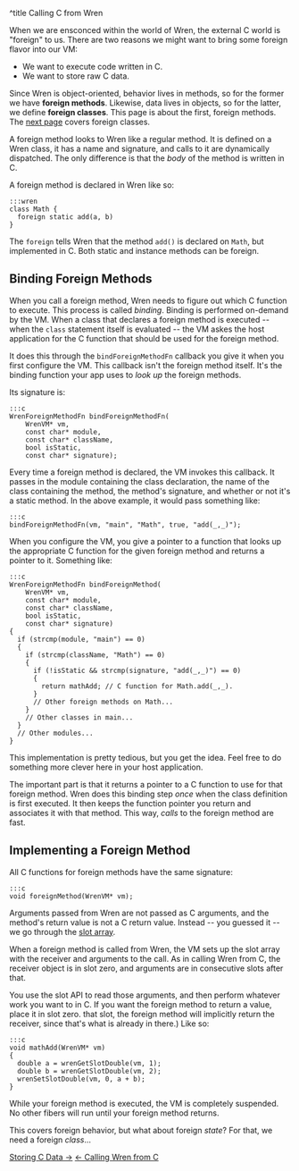 ^title Calling C from Wren

When we are ensconced within the world of Wren, the external C world is
"foreign" to us. There are two reasons we might want to bring some foreign
flavor into our VM:

* We want to execute code written in C.
* We want to store raw C data.

Since Wren is object-oriented, behavior lives in methods, so for the former we
have **foreign methods**. Likewise, data lives in objects, so for the latter, we
define **foreign classes**. This page is about the first, foreign methods. The
[next page][] covers foreign classes.

[next page]: /embedding/storing-c-data.html

A foreign method looks to Wren like a regular method. It is defined on a Wren
class, it has a name and signature, and calls to it are dynamically dispatched.
The only difference is that the *body* of the method is written in C.

A foreign method is declared in Wren like so:

    :::wren
    class Math {
      foreign static add(a, b)
    }

The `foreign` tells Wren that the method `add()` is declared on `Math`, but
implemented in C. Both static and instance methods can be foreign.

## Binding Foreign Methods

When you call a foreign method, Wren needs to figure out which C function to
execute. This process is called *binding*. Binding is performed on-demand by the
VM. When a class that declares a foreign method is executed -- when the `class`
statement itself is evaluated -- the VM askes the host application for the C
function that should be used for the foreign method.

It does this through the `bindForeignMethodFn` callback you give it when you
first configure the VM. This callback isn't the foreign method itself. It's the
binding function your app uses to *look up* the foreign methods.

Its signature is:

    :::c
    WrenForeignMethodFn bindForeignMethodFn(
        WrenVM* vm,
        const char* module,
        const char* className,
        bool isStatic,
        const char* signature);

Every time a foreign method is declared, the VM invokes this callback. It passes
in the module containing the class declaration, the name of the class containing
the method, the method's signature, and whether or not it's a static method. In
the above example, it would pass something like:

    :::c
    bindForeignMethodFn(vm, "main", "Math", true, "add(_,_)");

When you configure the VM, you give a pointer to a function that looks up the
appropriate C function for the given foreign method and returns a pointer to it.
Something like:

    :::c
    WrenForeignMethodFn bindForeignMethod(
        WrenVM* vm,
        const char* module,
        const char* className,
        bool isStatic,
        const char* signature)
    {
      if (strcmp(module, "main") == 0)
      {
        if (strcmp(className, "Math") == 0)
        {
          if (!isStatic && strcmp(signature, "add(_,_)") == 0)
          {
            return mathAdd; // C function for Math.add(_,_).
          }
          // Other foreign methods on Math...
        }
        // Other classes in main...
      }
      // Other modules...
    }

This implementation is pretty tedious, but you get the idea. Feel free to do
something more clever here in your host application.

The important part is that it returns a pointer to a C function to use for that
foreign method. Wren does this binding step *once* when the class definition is
first executed. It then keeps the function pointer you return and associates it
with that method. This way, *calls* to the foreign method are fast.

## Implementing a Foreign Method

All C functions for foreign methods have the same signature:

    :::c
    void foreignMethod(WrenVM* vm);

Arguments passed from Wren are not passed as C arguments, and the method's
return value is not a C return value. Instead -- you guessed it -- we go through
the [slot array][].

[slot array]: /embedding/slots-and-handles.html

When a foreign method is called from Wren, the VM sets up the slot array with
the receiver and arguments to the call. As in calling Wren from C, the receiver
object is in slot zero, and arguments are in consecutive slots after that.

You use the slot API to read those arguments, and then perform whatever work you
want to in C. If you want the foreign method to return a value, place it in slot
zero. that slot, the foreign method will implicitly return the receiver, since
that's what is already in there.) Like so:

    :::c
    void mathAdd(WrenVM* vm)
    {
      double a = wrenGetSlotDouble(vm, 1);
      double b = wrenGetSlotDouble(vm, 2);
      wrenSetSlotDouble(vm, 0, a + b);
    }

While your foreign method is executed, the VM is completely suspended. No other
fibers will run until your foreign method returns.

This covers foreign behavior, but what about foreign *state*? For that, we need
a foreign *class*...

<a class="right" href="storing-c-data.html">Storing C Data &rarr;</a>
<a href="calling-wren-from-c.html">&larr; Calling Wren from C</a>
